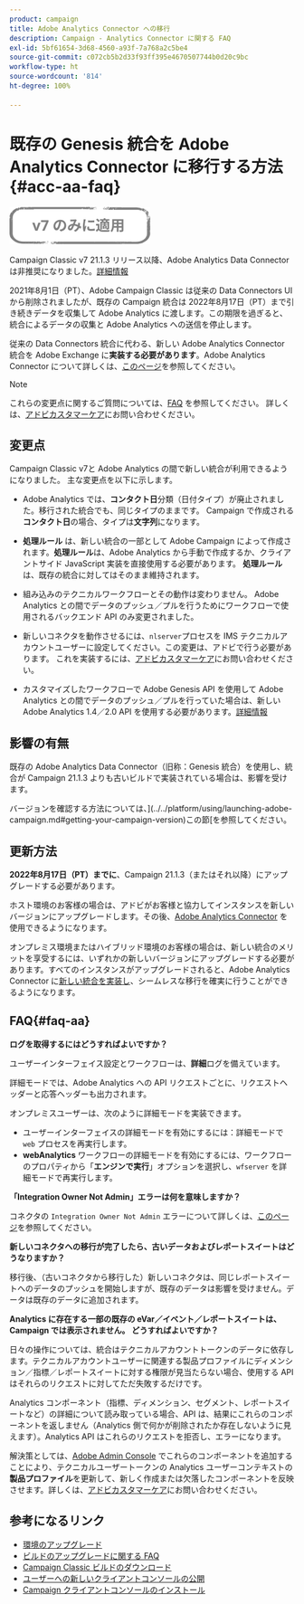 ```yaml
---
product: campaign
title: Adobe Analytics Connector への移行
description: Campaign - Analytics Connector に関する FAQ
exl-id: 5bf61654-3d68-4560-a93f-7a768a2c5be4
source-git-commit: c072cb5b2d33f93ff395e4670507744b0d20c9bc
workflow-type: ht
source-wordcount: '814'
ht-degree: 100%

---
```


# 既存の Genesis 統合を Adobe Analytics Connector に移行する方法 {#acc-aa-faq}

![](../../assets/v7-only.svg)

Campaign Classic v7 21.1.3 リリース以降、Adobe Analytics Data Connector は非推奨になりました。[詳細情報](https://experienceleague.adobe.com/docs/analytics/import/dataconnectors/data-connectors-eol.html?lang=ja)

2021年8月1日（PT）、Adobe Campaign Classic は従来の Data Connectors UI から削除されましたが、既存の Campaign 統合は 2022年8月17日（PT）まで引き続きデータを収集して Adobe Analytics に渡します。この期限を過ぎると、統合によるデータの収集と Adobe Analytics への送信を停止します。

従来の Data Connectors 統合に代わる、新しい Adobe Analytics Connector 統合を Adobe Exchange に&#x200B;**実装する必要があります**。Adobe Analytics Connector について詳しくは、[このページ](../../platform/using/adobe-analytics-connector.md)を参照してください。

>[!NOTE]
>
>これらの変更点に関するご質問については、[FAQ](#faq-aa) を参照してください。 詳しくは、[アドビカスタマーケア](https://helpx.adobe.com/jp/enterprise/admin-guide.html/enterprise/using/support-for-experience-cloud.ug.html)にお問い合わせください。

## 変更点

Campaign Classic v7と Adobe Analytics の間で新しい統合が利用できるようになりました。 主な変更点を以下に示します。

* Adobe Analytics では、**コンタクト日**&#x200B;分類（日付タイプ）が廃止されました。移行された統合でも、同じタイプのままです。 Campaign で作成される&#x200B;**コンタクト日**&#x200B;の場合、タイプは&#x200B;**文字列**&#x200B;になります。

* **処理ルール** は、新しい統合の一部として Adobe Campaign によって作成されます。**処理ルール**&#x200B;は、Adobe Analytics から手動で作成するか、クライアントサイド JavaScript 実装を直接使用する必要があります。 **処理ルール** は、既存の統合に対してはそのまま維持されます。

* 組み込みのテクニカルワークフローとその動作は変わりません。 Adobe Analytics との間でデータのプッシュ／プルを行うためにワークフローで使用されるバックエンド API のみ変更されました。

* 新しいコネクタを動作させるには、`nlserver`プロセスを IMS テクニカルアカウントユーザーに設定してください。この変更は、アドビで行う必要があります。 これを実装するには、[アドビカスタマーケア](https://helpx.adobe.com/jp/enterprise/admin-guide.html/enterprise/using/support-for-experience-cloud.ug.html)にお問い合わせください。

* カスタマイズしたワークフローで Adobe Genesis API を使用して Adobe Analytics との間でデータのプッシュ／プルを行っていた場合は、新しい Adobe Analytics 1.4／2.0 API を使用する必要があります。[詳細情報](https://adobeexchangeec.zendesk.com/hc/en-us/articles/360047148832-Replacements-for-Data-Connector-API-calls)

## 影響の有無

既存の Adobe Analytics Data Connector（旧称：Genesis 統合）を使用し、統合が Campaign 21.1.3 よりも古いビルドで実装されている場合は、影響を受けます。

バージョンを確認する方法については、](../../platform/using/launching-adobe-campaign.md#getting-your-campaign-version)この節[を参照してください。

## 更新方法

**2022年8月17日（PT）までに**、Campaign 21.1.3（またはそれ以降）にアップグレードする必要があります。

ホスト環境のお客様の場合は、アドビがお客様と協力してインスタンスを新しいバージョンにアップグレードします。その後、[Adobe Analytics Connector](../../platform/using/adobe-analytics-connector.md) を使用できるようになります。

オンプレミス環境またはハイブリッド環境のお客様の場合は、新しい統合のメリットを享受するには、いずれかの新しいバージョンにアップグレードする必要があります。すべてのインスタンスがアップグレードされると、Adobe Analytics Connector に[新しい統合を実装し](../../platform/using/adobe-analytics-provisioning.md)、シームレスな移行を確実に行うことができるようになります。

## FAQ{#faq-aa}

**ログを取得するにはどうすればよいですか？**

ユーザーインターフェイス設定とワークフローは、**詳細**&#x200B;ログを備えています。

詳細モードでは、Adobe Analytics への API リクエストごとに、リクエストヘッダーと応答ヘッダーも出力されます。

オンプレミスユーザーは、次のように詳細モードを実装できます。

* ユーザーインターフェイスの詳細モードを有効にするには：詳細モードで `web` プロセスを再実行します。
* **webAnalytics** ワークフローの詳細モードを有効にするには、ワークフローのプロパティから「**エンジンで実行**」オプションを選択し、`wfserver` を詳細モードで再実行します。

**「Integration Owner Not Admin」エラーは何を意味しますか？**

コネクタの `Integration Owner Not Admin` エラーについて詳しくは、[このページ](https://adobeexchangeec.zendesk.com/hc/en-us/articles/360035167932-Adobe-Analytics-Data-Connectors-Integration-Owner-Not-Admin-Error)を参照してください。

**新しいコネクタへの移行が完了したら、古いデータおよびレポートスイートはどうなりますか？**

移行後、（古いコネクタから移行した）新しいコネクタは、同じレポートスイートへのデータのプッシュを開始しますが、既存のデータは影響を受けません。データは既存のデータに追加されます。

**Analytics に存在する一部の既存の eVar／イベント／レポートスイートは、Campaign では表示されません。 どうすればよいですか？**

日々の操作については、統合はテクニカルアカウントトークンのデータに依存します。テクニカルアカウントユーザーに関連する製品プロファイルにディメンション／指標／レポートスイートに対する権限が見当たらない場合、使用する API はそれらのリクエストに対してただ失敗するだけです。

Analytics コンポーネント（指標、ディメンション、セグメント、レポートスイートなど）の詳細について読み取っている場合、API は、結果にこれらのコンポーネントを返しません（Analytics 側で何かが削除されたか存在しないように見えます）。Analytics API はこれらのリクエストを拒否し、エラーになります。

解決策としては、[Adobe Admin Console](https://adminconsole.adobe.com/) でこれらのコンポーネントを追加することにより、テクニカルユーザートークンの Analytics ユーザーコンテキストの&#x200B;**製品プロファイル**&#x200B;を更新して、新しく作成または欠落したコンポーネントを反映させます。詳しくは、[アドビカスタマーケア](https://helpx.adobe.com/jp/enterprise/admin-guide.html/enterprise/using/support-for-experience-cloud.ug.html)にお問い合わせください。

## 参考になるリンク

* [環境のアップグレード](../../production/using/build-upgrade.md)
* [ビルドのアップグレードに関する FAQ](../../platform/using/faq-build-upgrade.md)
* [Campaign Classic ビルドのダウンロード](https://experience.adobe.com/#/downloads/content/software-distribution/ja/campaign.html)
* [ユーザーへの新しいクライアントコンソールの公開](../../installation/using/client-console-availability-for-windows.md)
* [Campaign クライアントコンソールのインストール](../../installation/using/installing-the-client-console.md)
